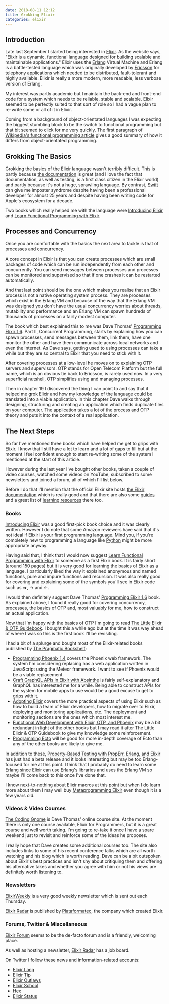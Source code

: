 ```yaml
---
date: 2018-08-11 12:12
title: Grokking Elixir
categories: elixir
---
```


## Introduction
Late last September I started being interested in [Elixir](https://elixir-lang.org). As the website says, "Elixir is a dynamic, functional language designed for building scalable and maintainable applications." Elixir uses the [Erlang](http://www.erlang.org) Virtual Machine and Erlang is a battle-tested language which was originally developed by [Ericsson](https://en.wikipedia.org/wiki/Ericsson) for telephony applications which needed to be distributed, fault-tolerant and highly available. Elixir is really a more modern, more readable, less verbose version of Erlang.

My interest was partly academic but I maintain the back-end and front-end code for a system which needs to be reliable, stable and scalable. Elixir seemed to be perfectly suited to that sort of role so I had a vague plan to re-write some or all of it in Elixir.

Coming from a background of object-orientated languages I was expecting the biggest stumbling block to be the switch to functional programming but that bit seemed to click for me very quickly. The first paragraph of [Wikipedia's functional programming article](https://en.wikipedia.org/wiki/Functional_programming) gives a good summary of how it differs from object-orientated programming.

## Grokking The Basics
Grokking the basics of the Elixir language wasn't terribly difficult. This is partly because [the documentation](https://elixir-lang.org/docs.html) is great (and I love the fact that documentation, as well as testing, is a first class citizen in the Elixir world) and partly because it's not a huge, sprawling language. By contrast, [Swift](https://swift.org) can give me imposter syndrome despite having been a professional developer for almost 25 years and despite having been writing code for Apple's ecosystem for a decade.

Two books which really helped me with the language were [Introducing Elixir](http://shop.oreilly.com/product/0636920030584.do) and [Learn Functional Programming with Elixir](https://pragprog.com/book/cdc-elixir/learn-functional-programming-with-elixir).

## Processes and Concurrency
Once you are comfortable with the basics the next area to tackle is that of processes and concurrency.

A core concept in Elixir is that you can create processes which are small packages of code which can be run independently from each other and concurrently. You can send messages between processes and processes can be monitored and supervised so that if one crashes it can be restarted automatically.

And that last point should be the one which makes you realise that an Elixir process is not a native operating system process. They are processes which exist in the Erlang VM and because of the way that the Erlang VM was designed you don't have the usual concurrency worries about threads, mutability and performance and an Erlang VM can spawn hundreds of thousands of processes on a fairly modest computer.

The book which best explained this to me was Dave Thomas' [Programming Elixir 1.6](https://pragprog.com/book/elixir16/programming-elixir-1-6). Part II, Concurrent Programming, starts by explaining how you can spawn processes, send messages between them, link them, have one monitor the other and have them communicate across local networks and even the internet. As Dave says, getting used to using processes can take a while but they are so central to Elixir that you need to stick with it.

After covering processes at a low-level he moves on to explaining OTP servers and supervisors. OTP stands for Open Telecom Platform but the full name, which is an obvious tie back to Ericsson, is rarely used now. In a very superficial nutshell, OTP simplifies using and managing processes.

Then in chapter 19 I discovered the thing I can point to and say that it helped me grok Elixir and how my knowledge of the language could be translated into a viable application. In this chapter Dave walks through designing, structuring and creating an application which finds duplicate files on your computer. The application takes a lot of the process and OTP theory and puts it into the context of a real application.

## The Next Steps
So far I've mentioned three books which have helped me get to grips with Elixir. I know that I still have a lot to learn and a lot of gaps to fill but at the moment I feel confident enough to start re-writing some of the system I mentioned at the start of this article.

However during the last year I've bought other books, taken a couple of video courses, watched some videos on YouTube, subscribed to some newsletters and joined a forum, all of which I'll list below.

Before I do that I'll mention that the official Elixir site hosts [the Elixir documentation](https://elixir-lang.org/docs.html) which is really good and that there are also some [guides](https://elixir-lang.org/getting-started/introduction.html) and a great list of [learning resources](https://elixir-lang.org/learning.html) there too.

### Books
[Introducing Elixir](http://shop.oreilly.com/product/0636920030584.do) was a good first-pick book choice and it was clearly written. However I do note that some Amazon reviewers have said that it's not ideal if Elixir is your first programming language. Mind you, if you're completely new to programming a language like [Python](https://www.python.org) might be more appropriate anyway.

Having said that, I think that I would now suggest [Learn Functional Programming with Elixir](https://pragprog.com/book/cdc-elixir/learn-functional-programming-with-elixir) to someone as a first Elixir book. It is fairly short (around 150 pages) but it is very good for learning the basics of Elixir as a language. I particularly liked the way it explained anonymous and named functions, pure and impure functions and recursion. It was also really good for covering and explaining some of the symbols you'll see in Elixir code such as =>, -> and <-.

I would then definitely suggest Dave Thomas' [Programming Elixir 1.6](https://pragprog.com/book/elixir16/programming-elixir-1-6) book. As explained above, I found it really good for covering concurrency, processes, the basics of OTP and, most valuably for me, how to construct an actual application.

Now that I'm happy with the basics of OTP I'm going to read [The Little Elixir & OTP Guidebook](https://www.manning.com/books/the-little-elixir-and-otp-guidebook). I bought this a while ago but at the time it was way ahead of where I was so this is the first book I'll be revisiting.

I had a bit of a splurge and bought most of the Elixir-related books published by [The Pragmatic Bookshelf](https://pragprog.com/):

* [Programming Phoenix 1.4](https://pragprog.com/book/phoenix14/programming-phoenix-1-4) covers the Phoenix web framework. The system I'm considering replacing has a web application written in JavaScript using the Meteor framework. I want to see if Phoenix would be a viable replacement.
* [Craft GraphQL APIs in Elixir with Absinthe](https://pragprog.com/book/wwgraphql/craft-graphql-apis-in-elixir-with-absinthe) is fairly self-explanatory and GraphQL has interested me for a while. Being able to construct APIs for the system for mobile apps to use would be a good excuse to get to grips with it.
* [Adopting Elixir](https://pragprog.com/book/tvmelixir/adopting-elixir) covers the more practical aspects of using Elixir such as how to build a team of Elixir developers, how to migrate over to Elixir, deploying and monitoring applications, etc. The deployment and monitoring sections are the ones which most interest me.
* [Functional Web Development with Elixir, OTP, and Phoenix](https://pragprog.com/book/lhelph/functional-web-development-with-elixir-otp-and-phoenix) may be a bit redundant in light of the other books but I may read it after The Little Elixir & OTP Guidebook to give my knowledge some reinforcement.
* [Programming Ecto](https://pragprog.com/book/wmecto/programming-ecto) will be good for more in-depth coverage of Ecto than any of the other books are likely to give me.

In addition to these, [Property-Based Testing with PropErr, Erlang, and Elixir](https://pragprog.com/book/fhproper/property-based-testing-with-proper-erlang-and-elixir) has just had a beta release and it looks interesting but may be too Erlang-focused for me at this point. I think that I probably do need to learn some Erlang since Elixir can use Erlang's libraries and uses the Erlang VM so maybe I'll come back to this once I've done that.

I know next-to-nothing about Elixir macros at this point but when I do learn more about them I may well buy [Metaprogramming Elixir](https://pragprog.com/book/cmelixir/metaprogramming-elixir) even though it is a few years old.

### Videos & Video Courses
[The Coding Gnome](https://coding-gnome.com) is Dave Thomas' online course site. At the moment there is only one course available, Elixir for Programmers, but it is a great course and well worth taking. I'm going to re-take it once I have a spare weekend just to revisit and reinforce some of the ideas he proposes.

I really hope that Dave creates some additional courses too. The site also includes links to some of his recent conference talks which are all worth watching and his blog which is worth reading. Dave can be a bit outspoken about Elixir's best practices and isn't shy about critiquing them and offering his alternative takes and whether you agree with him or not his views are definitely worth listening to.

### Newsletters
[ElixirWeekly](https://elixirweekly.net) is a very good weekly newsletter which is sent out each Thursday.

[Elixir Radar](http://plataformatec.com.br/elixir-radar) is published by [Plataformatec](http://plataformatec.com.br), the company which created Elixir.

### Forums, Twitter & Miscellaneous
[Elixir Forum](https://elixirforum.com) seems to be the de-facto forum and is a friendly, welcoming place.

As well as hosting a newsletter, [Elixir Radar](http://plataformatec.com.br/elixir-radar) has a job board.

On Twitter I follow these news and information-related accounts:

* [Elixir Lang](https://twitter.com/elixirlang)
* [Elixir Tip](https://twitter.com/ElixirTip)
* [Elixir Outlaws](https://twitter.com/ElixirOutlaws)
* [Elixir School](https://twitter.com/elixirschool)
* [Hex](https://twitter.com/hexpm)
* [Elixir Status](https://twitter.com/elixirstatus)
